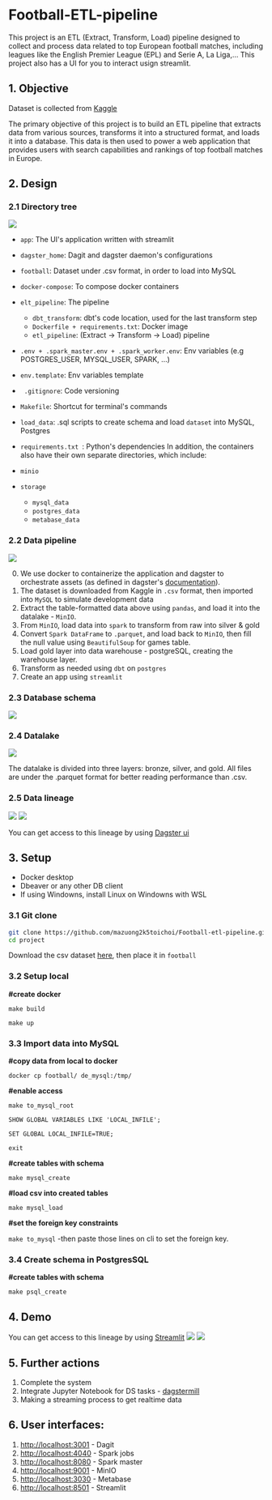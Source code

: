 # Football-ETL-pipeline


This project is an ETL (Extract, Transform, Load) pipeline designed to collect and process data related to top European football matches, including leagues like the English Premier League (EPL) and Serie A, La Liga,… This project also has a UI for you to interact usign streamlit.




## 1. Objective
Dataset is collected from [Kaggle](https://www.kaggle.com/datasets/davidcariboo/player-scores)

The primary objective of this project is to build an ETL pipeline that extracts data from various sources, transforms it into a structured format, and loads it into a database. This data is then used to power a web application that provides users with search capabilities and rankings of top football matches in Europe.
## 2. Design

### 2.1 Directory tree

![](./img/tree.png)
- `app`: The UI's application written with streamlit
- `dagster_home`: Dagit and dagster daemon's configurations
- `football`: Dataset under .csv format, in order to load into MySQL
- `docker-compose`: To compose docker containers

- `elt_pipeline`: The pipeline
  - `dbt_transform`: dbt's code location, used for the last transform step
  - `Dockerfile + requirements.txt`: Docker image
  - `etl_pipeline`: (Extract -> Transform -> Load) pipeline
- `.env + .spark_master.env + .spark_worker.env`: Env variables (e.g POSTGRES_USER, MYSQL_USER, SPARK, ...)
- `env.template`: Env variables template
- ` .gitignore`: Code versioning
- `Makefile`: Shortcut for terminal's commands
- `load_data`: .sql scripts to create schema and load `dataset` into MySQL, Postgres
- `requirements.txt `: Python's dependencies
In addition, the containers also have their own separate directories, which include:

- `minio`
- `storage`
  - `mysql_data`
  - `postgres_data`
  - `metabase_data`
### 2.2 Data pipeline
![](./img/pipeline.png)

0. We use docker to containerize the application and dagster to orchestrate assets (as defined in dagster's [documentation](https://docs.dagster.io/concepts/assets/software-defined-assets)).
1. The dataset is downloaded from Kaggle in `.csv` format, then imported into `MySQL` to simulate development data
2. Extract the table-formatted data above using `pandas`, and load it into the datalake - `MinIO`.
3. From `MinIO`, load data into `spark` to transform from raw into silver & gold
4. Convert `Spark DataFrame` to `.parquet`, and load back to `MinIO`, then fill the null value using `BeautifulSoup` for games table.
5. Load gold layer into data warehouse - postgreSQL, creating the warehouse layer.
7. Transform as needed using `dbt` on `postgres`
9. Create an app using `streamlit`

### 2.3 Database schema

![](./img/Schema.png)

### 2.4 Datalake
![](./img/datalake.png)

The datalake is divided into three layers: bronze, silver, and gold.
All files are under the .parquet format for better reading performance than .csv.
### 2.5 Data lineage
![](./img/asset.png)
![](./img/dbt.png)

You can get access to this lineage by using   [Dagster ui](localhost:3001)
## 3. Setup
- Docker desktop
- Dbeaver or any other DB client
- If using Windowns, install Linux on Windowns with WSL 

### 3.1 Git clone
```bash
git clone https://github.com/mazuong2k5toichoi/Football-etl-pipeline.git project
cd project
```

Download the csv dataset [here](https://www.kaggle.com/datasets/davidcariboo/player-scores), then place it in `football`
### 3.2 Setup local

**#create docker**

`make build`

`make up`

### 3.3 Import data into MySQL

**#copy data from local to docker**

`docker cp football/ de_mysql:/tmp/`

**#enable access**

`make to_mysql_root`

`SHOW GLOBAL VARIABLES LIKE 'LOCAL_INFILE';`

`SET GLOBAL LOCAL_INFILE=TRUE;`

`exit`

**#create tables with schema**

`make mysql_create`

**#load csv into created tables**

`make mysql_load`

**#set the foreign key constraints**

`make to_mysql`
-then paste those lines on cli to set the foreign key.

### 3.4 Create schema in PostgresSQL

**#create tables with schema**

`make psql_create`

## 4. Demo
You can get access to this lineage by using   [Streamlit](localhost:8501)
![](./img/club_analysis.png)
![](./img/players_stat.png)


## 5. Further actions
1. Complete the  system
2. Integrate Jupyter Notebook for DS tasks - [dagstermill](https://docs.dagster.io/integrations/dagstermill)
3. Making a streaming process to get realtime data 

## 6. User interfaces:
1. <http://localhost:3001> - Dagit
2. <http://localhost:4040> - Spark jobs
3. <http://localhost:8080> - Spark master
4. <http://localhost:9001> - MinIO
5. <http://localhost:3030> - Metabase
6. <http://localhost:8501> - Streamlit